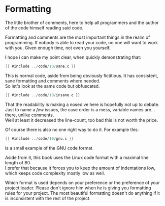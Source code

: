 # Formatting

The little brother of comments, here to help all programmers and the author of
the code himself reading said code.  
  
Formatting and comments are the most important things in the realm of
programming. If nobody is able to read your code, no one will want to work with
you. Given enough time, not even you yourself.  
  
I hope i can make my point clear, when quickly demonstrating that:  

```c
{{ #include ../code/10/sane.c }}
```

This is normal code, aside from being obviously fictitious. It has consistent,
sane formatting and comments where needed.  
So let's look at the same code but obfuscated.  

```c
{{ #include ../code/10/insane.c }}
```

That the readability is making a nosedive here is hopefully not up to debate.
Just to name a _few_ issues, the case order is a mess, variable names are...
there, unlike comments.  
Well at least it decreased the line-count, too bad this is not worth the
price.  
  
Of course there is also no one right way to do it. For example this:  

```c
{{ #include ../code/10/gnu.c }}
```

is a small example of the GNU code format.  
  
Aside from it, this book uses the Linux code format with a maximal line length
of 80.  
I prefer that because it forces you to keep the amount of indentations low,
which keeps code complexity mostly low as well.  
  
Which format is used depends on your preference or the preference of your
project leader. Please don't ignore him when he is giving you formatting rules
for your project. The most beautiful formatting doesn't do anything if it is
inconsistent with the rest of the project.  
